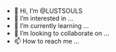 - 👋 Hi, I’m @LUSTSOULS
- 👀 I’m interested in ...
- 🌱 I’m currently learning ...
- 💞️ I’m looking to collaborate on ...
- 📫 How to reach me ...

<!---
LUSTSOULS/LUSTSOULS is a ✨ special ✨ repository because its `README.md` (this file) appears on your GitHub profile.
You can click the Preview link to take a look at your changes.
--->
